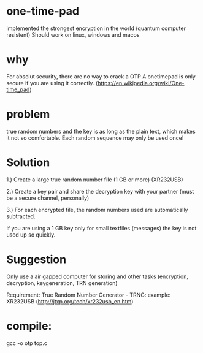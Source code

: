 # one-time-pad
implemented the strongest encryption in the world (quantum computer resistent)
Should work on linux, windows and macos

# why
For absolut security, there are no way to crack a OTP
A onetimepad is only secure if you are using it correctly. (https://en.wikipedia.org/wiki/One-time_pad)

# problem
true random numbers and the key is as long as the plain text, which makes it not so comfortable.
Each random sequence may only be used once!

# Solution
1.) Create a large true random number file (1 GB or more) (XR232USB)

2.) Create a key pair and share the decryption key with your partner (must be a secure channel, personally)

3.) For each encrypted file, the random numbers used are automatically subtracted.


If you are using a 1 GB key only for small textfiles (messages) the key is not used up so quickly.

# Suggestion
Only use a air gapped computer for storing and other tasks (encryption, decryption, keygeneration, TRN generation)

Requirement: True Random Number Generator - TRNG: example: XR232USB (http://jtxp.org/tech/xr232usb_en.htm)

# compile: 
gcc -o otp top.c
